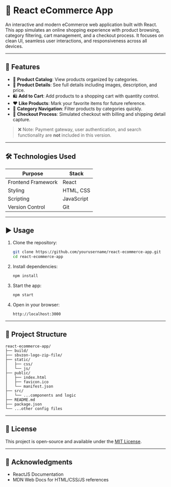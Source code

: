 
# 🛒 React eCommerce App

An interactive and modern eCommerce web application built with React. This app simulates an online shopping experience with product browsing, category filtering, cart management, and a checkout process. It focuses on clean UI, seamless user interactions, and responsiveness across all devices.

---

## 🌟 Features

- 🧾 **Product Catalog**: View products organized by categories.
- 📄 **Product Details**: See full details including images, description, and price.
- 🛍️ **Add to Cart**: Add products to a shopping cart with quantity control.
- ❤️ **Like Products**: Mark your favorite items for future reference.
- 🧭 **Category Navigation**: Filter products by categories quickly.
- 🧾 **Checkout Process**: Simulated checkout with billing and shipping detail capture.

> ❌ Note: Payment gateway, user authentication, and search functionality are **not** included in this version.

---

## 🛠️ Technologies Used

| Purpose             | Stack              |
|--------------------|--------------------|
| Frontend Framework | React              |
| Styling            | HTML, CSS          |
| Scripting          | JavaScript         |
| Version Control    | Git                |

---

## ▶️ Usage

1. Clone the repository:
   ```bash
   git clone https://github.com/yourusername/react-ecommerce-app.git
   cd react-ecommerce-app


2. Install dependencies:

   ```bash
   npm install
   ```

3. Start the app:

   ```bash
   npm start
   ```

4. Open in your browser:

   ```
   http://localhost:3000
   ```

---

## 📁 Project Structure

```
react-ecommerce-app/
├── build/
├── sbvzon-logo-zip-file/
├── static/
│   ├── css/
│   └── js/
├── public/
│   ├── index.html
│   ├── favicon.ico
│   └── manifest.json
├── src/
│   └── ...components and logic
├── README.md
├── package.json
└── ...other config files
```

---

## 💬 License

This project is open-source and available under the [MIT License](LICENSE).

---

## 🙌 Acknowledgments

* ReactJS Documentation
* MDN Web Docs for HTML/CSS/JS references



